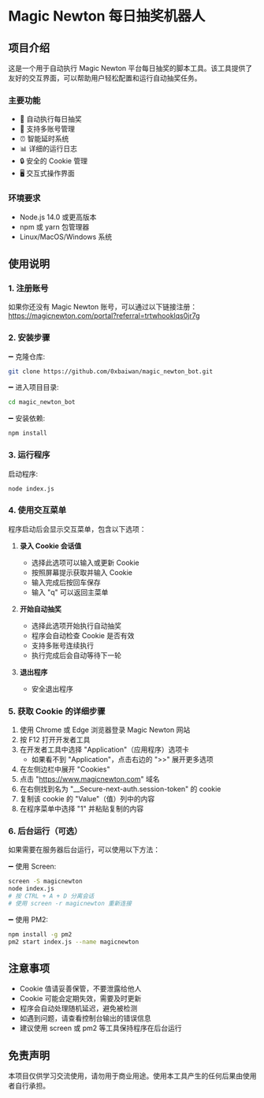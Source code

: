 # Magic Newton 每日抽奖机器人

## 项目介绍
这是一个用于自动执行 Magic Newton 平台每日抽奖的脚本工具。该工具提供了友好的交互界面，可以帮助用户轻松配置和运行自动抽奖任务。

### 主要功能
- 🎲 自动执行每日抽奖
- 🔄 支持多账号管理
- ⏰ 智能延时系统
- 📊 详细的运行日志
- 🔒 安全的 Cookie 管理
- 🖥️ 交互式操作界面

### 环境要求
- Node.js 14.0 或更高版本
- npm 或 yarn 包管理器
- Linux/MacOS/Windows 系统

## 使用说明

### 1. 注册账号
如果你还没有 Magic Newton 账号，可以通过以下链接注册：
https://magicnewton.com/portal?referral=trtwhooklqs0jr7g

### 2. 安装步骤

➖ 克隆仓库:
```bash
git clone https://github.com/0xbaiwan/magic_newton_bot.git
```

➖ 进入项目目录:
```bash
cd magic_newton_bot
```

➖ 安装依赖:
```bash
npm install
```

### 3. 运行程序

启动程序:
```bash
node index.js
```

### 4. 使用交互菜单

程序启动后会显示交互菜单，包含以下选项：

1. **录入 Cookie 会话值**
   - 选择此选项可以输入或更新 Cookie
   - 按照屏幕提示获取并输入 Cookie
   - 输入完成后按回车保存
   - 输入 "q" 可以返回主菜单

2. **开始自动抽奖**
   - 选择此选项开始执行自动抽奖
   - 程序会自动检查 Cookie 是否有效
   - 支持多账号连续执行
   - 执行完成后会自动等待下一轮

3. **退出程序**
   - 安全退出程序

### 5. 获取 Cookie 的详细步骤

1. 使用 Chrome 或 Edge 浏览器登录 Magic Newton 网站
2. 按 F12 打开开发者工具
3. 在开发者工具中选择 "Application"（应用程序）选项卡
   - 如果看不到 "Application"，点击右边的 ">>" 展开更多选项
4. 在左侧边栏中展开 "Cookies"
5. 点击 "https://www.magicnewton.com" 域名
6. 在右侧找到名为 "__Secure-next-auth.session-token" 的 cookie
7. 复制该 cookie 的 "Value"（值）列中的内容
8. 在程序菜单中选择 "1" 并粘贴复制的内容

### 6. 后台运行（可选）

如果需要在服务器后台运行，可以使用以下方法：

➖ 使用 Screen:
```bash
screen -S magicnewton
node index.js
# 按 CTRL + A + D 分离会话
# 使用 screen -r magicnewton 重新连接
```

➖ 使用 PM2:
```bash
npm install -g pm2
pm2 start index.js --name magicnewton
```

## 注意事项
- Cookie 值请妥善保管，不要泄露给他人
- Cookie 可能会定期失效，需要及时更新
- 程序会自动处理随机延迟，避免被检测
- 如遇到问题，请查看控制台输出的错误信息
- 建议使用 screen 或 pm2 等工具保持程序在后台运行

## 免责声明
本项目仅供学习交流使用，请勿用于商业用途。使用本工具产生的任何后果由使用者自行承担。


